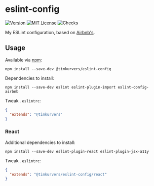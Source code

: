 # eslint-config

[![Version](https://badgen.net/npm/v/@timkurvers/eslint-config)](https://www.npmjs.org/package/@timkurvers/eslint-config)
[![MIT License](https://badgen.net/github/license/timkurvers/eslint-config)](LICENSE.md)
![Checks](https://badgen.net/github/checks/timkurvers/eslint-config)

My ESLint configuration, based on [Airbnb's](https://github.com/airbnb/javascript/tree/master/packages/eslint-config-airbnb).

## Usage

Available via [npm](https://www.npmjs.com):

```shell
npm install --save-dev @timkurvers/eslint-config
```

Dependencies to install:

```shell
npm install --save-dev eslint eslint-plugin-import eslint-config-airbnb
```

Tweak `.eslintrc`:

```json
{
  "extends": "@timkurvers"
}
```

### React

Additional dependencies to install:

```shell
npm install --save-dev eslint-plugin-react eslint-plugin-jsx-a11y
```

Tweak `.eslintrc`:

```json
{
  "extends": "@timkurvers/eslint-config/react"
}
```

